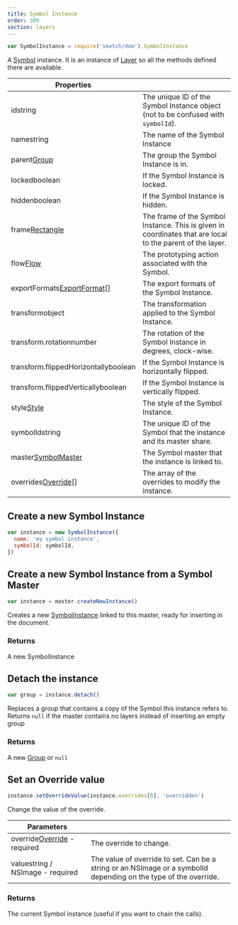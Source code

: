 ```yaml
---
title: Symbol Instance
order: 309
section: layers
---
```


```javascript
var SymbolInstance = require('sketch/dom').SymbolInstance
```

A [Symbol](https://www.sketchapp.com/docs/symbols/) instance. It is an instance of [Layer](#layer) so all the methods defined there are available.

| Properties                                                                 |                                                                                                           |
| -------------------------------------------------------------------------- | --------------------------------------------------------------------------------------------------------- |
| id<span class="arg-type">string</span>                                     | The unique ID of the Symbol Instance object (not to be confused with `symbolId`).                         |
| name<span class="arg-type">string</span>                                   | The name of the Symbol Instance                                                                           |
| parent<span class="arg-type">[Group](#group)</span>                        | The group the Symbol Instance is in.                                                                      |
| locked<span class="arg-type">boolean</span>                                | If the Symbol Instance is locked.                                                                         |
| hidden<span class="arg-type">boolean</span>                                | If the Symbol Instance is hidden.                                                                         |
| frame<span class="arg-type">[Rectangle](#rectangle) </span>                | The frame of the Symbol Instance. This is given in coordinates that are local to the parent of the layer. |
| flow<span class="arg-type">[Flow](#flow)</span>                            | The prototyping action associated with the Symbol.                                                        |
| exportFormats<span class="arg-type">[ExportFormat](#exportformat)[]</span> | The export formats of the Symbol Instance.                                                                |
| transform<span class="arg-type">object</span>                              | The transformation applied to the Symbol Instance.                                                        |
| transform.rotation<span class="arg-type">number</span>                     | The rotation of the Symbol Instance in degrees, clock-wise.                                               |
| transform.flippedHorizontally<span class="arg-type">boolean</span>         | If the Symbol Instance is horizontally flipped.                                                           |
| transform.flippedVertically<span class="arg-type">boolean</span>           | If the Symbol Instance is vertically flipped.                                                             |
| style<span class="arg-type">[Style](#style)</span>                         | The style of the Symbol Instance.                                                                         |
| symbolId<span class="arg-type">string</span>                               | The unique ID of the Symbol that the instance and its master share.                                       |
| master<span class="arg-type">[SymbolMaster](#symbol-master)</span>         | The Symbol master that the instance is linked to.                                                         |
| overrides<span class="arg-type">[Override](#symbol-override)[]</span>      | The array of the overrides to modify the instance.                                                        |

## Create a new Symbol Instance

```javascript
var instance = new SymbolInstance({
  name: 'my symbol instance',
  symbolId: symbolId,
})
```

## Create a new Symbol Instance from a Symbol Master

```javascript
var instance = master.createNewInstance()
```

Creates a new [SymbolInstance](#symbol-instance) linked to this master, ready for inserting in the document.

### Returns

A new SymbolInstance

## Detach the instance

```javascript
var group = instance.detach()
```

Replaces a group that contains a copy of the Symbol this instance refers to. Returns `null` if the master contains no layers instead of inserting an empty group

### Returns

A new [Group](#group) or `null`

## Set an Override value

```javascript
instance.setOverrideValue(instance.overrides[0], 'overridden')
```

Change the value of the override.

| Parameters                                                                    |                                                                                                                  |
| ----------------------------------------------------------------------------- | ---------------------------------------------------------------------------------------------------------------- |
| override<span class="arg-type">[Override](#symbol-override) - required</span> | The override to change.                                                                                          |
| value<span class="arg-type">string / NSImage - required</span>                | The value of override to set. Can be a string or an NSImage or a symbolId depending on the type of the override. |

### Returns

The current Symbol instance (useful if you want to chain the calls).

